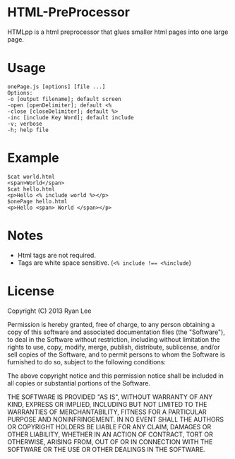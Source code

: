 ﻿HTML-PreProcessor
=======

HTMLpp is a html preprocessor that glues smaller html pages into one large page.

Usage
====

```
onePage.js [options] [file ...]
Options:
-o [output filename]; default screen
-open [openDelimiter]; default <%
-close [closeDelimiter]; default %>
-inc [include Key Word]; default include 
-v; verbose
-h; help file
```

Example
====

```
$cat world.html
<span>World</span>
$cat hello.html
<p>Hello <% include world %></p>
$onePage hello.html
<p>Hello <span> World </span></p>
```

Notes
====

* Html tags are not required.
* Tags are white space sensitive. (`<% include !== <%include`)

License
====

Copyright (C) 2013 Ryan Lee

Permission is hereby granted, free of charge, to any person obtaining a copy of this software and associated documentation files (the "Software"), to deal in the Software without restriction, including without limitation the rights to use, copy, modify, merge, publish, distribute, sublicense, and/or sell copies of the Software, and to permit persons to whom the Software is furnished to do so, subject to the following conditions:

The above copyright notice and this permission notice shall be included in all copies or substantial portions of the Software.

THE SOFTWARE IS PROVIDED "AS IS", WITHOUT WARRANTY OF ANY KIND, EXPRESS OR IMPLIED, INCLUDING BUT NOT LIMITED TO THE WARRANTIES OF MERCHANTABILITY, FITNESS FOR A PARTICULAR PURPOSE AND NONINFRINGEMENT. IN NO EVENT SHALL THE AUTHORS OR COPYRIGHT HOLDERS BE LIABLE FOR ANY CLAIM, DAMAGES OR OTHER LIABILITY, WHETHER IN AN ACTION OF CONTRACT, TORT OR OTHERWISE, ARISING FROM, OUT OF OR IN CONNECTION WITH THE SOFTWARE OR THE USE OR OTHER DEALINGS IN THE SOFTWARE.
